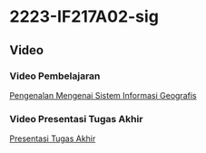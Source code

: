 # 2223-IF217A02-sig

## Video
### Video Pembelajaran
[Pengenalan Mengenai Sistem Informasi Geografis](https://youtu.be/1sVAWDddolo) 

### Video Presentasi Tugas Akhir
[Presentasi Tugas Akhir](https://youtu.be/T7J8hlHuR1k)
